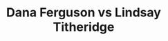 ---
title: Dana Ferguson vs Lindsay Titheridge
player1:
  name: Ferguson, Dana
  percent: 80
  wins: 2
  losses: 0
player2:
  name: Titheridge, Lindsay
  percent: 92
  wins: 0
  losses: 2
games:
- player1:
    team: AB
    position: Second
    percent: 76
    win: 1
    loss: 0
  player2:
    team: MB
    position: Lead
    percent: 98
    win: 0
    loss: 1
  event: Hearts
  year: 2014
  draw: Round Robin(16)
  score: MB 4 - AB 7
- player1:
    team: AB
    position: Second
    percent: 83
    win: 1
    loss: 0
  player2:
    team: MB
    position: Lead
    percent: 86
    win: 0
    loss: 1
  event: Hearts
  year: 2014
  draw: Semi-Final(20)
  score: MB 5 - AB 6
- player1:
    team: SWE
    position: Second
    percent: 78
    win: 0
    loss: 1
  player2:
    team: CAR
    position: Lead
    percent: 95
    win: 1
    loss: 0
  event: Trials (Women)
  year: 2013
  draw: Round Robin(11)
  score: SWE 4 - CAR 6
---